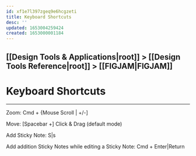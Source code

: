 ```yaml
---
id: xf1e7l397zgeq9e6hcgzeti
title: Keyboard Shortcuts
desc: ''
updated: 1653004259424
created: 1653000001184
---
```

## [[Design Tools & Applications|root]] > [[Design Tools Reference|root]] > **[[FIGJAM|FIGJAM]]**
# **Keyboard Shortcuts**
***

Zoom: Cmd + {Mouse Scroll | +/-]

Move: [Spacebar +] Click & Drag (default mode)

Add Sticky Note: S|s

Add addition Sticky Notes while editing a Sticky Note: Cmd + Enter|Return

